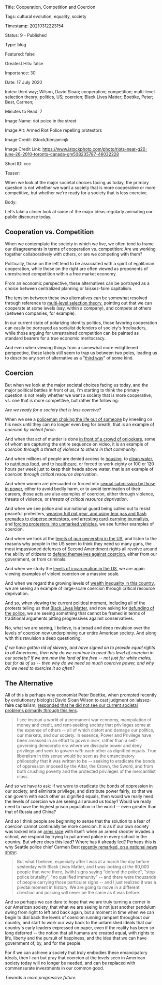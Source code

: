 Title:  Cooperation, Competition and Coercion

Tags:   cultural evolution, equality, society

Timestamp: 20210312223154

Status: 9 - Published

Type:   blog

Featured: false

Greatest Hits: false

Importance: 30

Date:   17 July 2020

Index:  third way; Wilson, David Sloan; cooperation; competition; multi-level selection theory; politics, US; coercion; Black Lives Matter; Boettke, Peter; Best, Carmen; 

Minutes to Read: 7

Image Name: riot poice in the street

Image Alt: Armed Riot Police repelling protestors

Image Credit: iStock/benjaminjk

Image Credit Link: https://www.istockphoto.com/photo/riots-near-g20-june-26-2010-toronto-canada-gm508235787-46032228

Short ID: ccc

Teaser: 

When we look at the major societal choices facing us today, the primary question is not whether we want a society that is more cooperative or more competitive, but whether we're ready for a society that is less coercive.


Body: 

Let's take a closer look at some of the major ideas regularly animating our public discourse today.  

## Cooperation vs. Competition

When we contemplate the society in which we live, we often tend to frame our disagreements in terms of cooperation vs. competition: Are we working together collaboratively with others, or are we competing with them? 

Politically, those on the left tend to be associated with a spirit of egalitarian cooperation, while those on the right are often viewed as proponents of unrestrained competition within a free market economy.  

From an economic perspective, these alternatives can be portrayed as a choice between centralized planning or laissez-faire capitalism. 

The tension between these two alternatives can be somewhat resolved through reference to [multi-level selection theory][mls], pointing out that we can cooperate at some levels (say, within a company), and compete at others (between companies, for example). 

In our current state of polarizing identity politics, those favoring cooperation can easily be portrayed as socialist defenders of society's freeloaders, while those arguing for unrestrained competition can be painted as standard bearers for a true economic meritocracy. 

And even when viewing things from a somewhat more enlightened perspective, these labels still seem to trap us between two poles, leading us to describe any sort of alternative as a "[third way][3rdway]" of some kind. 

## Coercion

But when we look at the major societal choices facing us today, and the major political battles in front of us, I'm starting to think the primary question is not really whether we want a society that is more cooperative, vs. one that is more competitive, but rather the following: 

*Are we ready for a society that is less coercive?* 

When we see a [policeman choking the life out of someone][floyd] by kneeling on his neck until they can no longer even beg for breath, that is an example of *coercion by violent force*. 

And when that act of murder is done [in front of a crowd of onlookers][floyd2], some of whom are capturing the entire sequence on video, it is an example of *coercion through a threat of violence to others in that community*.  

And when millions of people are denied access to [housing][], to [clean water][water], to [nutritious food][hunger], and to [healthcare][], or forced to work eighty or 100 or 120 hours per week just to keep their heads above water, that is an example of *coercion through critical resource deprivation*. 

And when women are persuaded or forced into [sexual submission by those in power][metoo], either to avoid bodily harm, or to avoid termination of their careers, those acts are also examples of coercion, either through violence, threats of violence, or *threats of critical resource deprivation*.

And when we see police and our national guard being called out to resist peaceful protesters, [wearing full riot gear, and using tear gas and flash grenades to disperse protestors][lafayette], and [arresting card-carrying journalists][journalists], and [forcing protestors into unmarked vehicles][portland], we see further examples of coercion. 

And when we look at the [levels of gun ownership in the US][gunown], and listen to the reasons why people in the US seem to think they need so many guns, the most impassioned defenses of Second Amendment rights all revolve around the ability of citizens to [defend themselves against coercion][gundefense], either from our government, or from criminals. 

And when we study the [levels of incarceration in the US][jail], we are again viewing examples of violent coercion on a massive scale. 

And when we regard the growing levels of [wealth inequality in this country][wealth], we are seeing an example of large-scale coercion through critical resource deprivation. 

And so, when viewing the current political moment, including all of the protests telling us that [Black Lives Matter][blm], and now asking for [defunding of the police][defund], we are seeing something that cannot be framed in terms of traditional arguments pitting progressives against conservatives. 

No, what we are seeing, I believe, is a broad and deep revulsion over the levels of coercion now underpinning our entire American society. And along with this revulsion a deep questioning:

*If we have gotten rid of slavery, and have signed on to provide equal rights to all Americans, then why do we continue to need this level of coercion in our society? If we are now the land of the free -- not just for white males, but for all of us -- then why do we need so much coercive power, and why do we need to exercise it so often?* 

## The Alternative

All of this is perhaps why economist Peter Boettke, when prompted recently by evolutionary biologist David Sloan Wilson to cast judgment on laissez-faire capitalism, [responded that he did not see our current societal problems primarily through this lens][boettke].  

> I see instead a world of a permanent war economy, manipulation of money and credit, and rent-seeking society that privileges some at the expense of others -- all of which distort and damage our politics, our markets, and our society. In essence, Power and Privilege have been amassed in an effort to *govern over*, rather than a self-governing democratic era where we dissipate power and deny privilege and seek to *govern with* each other as dignified equals. True liberalism in this sense would be seen as the emancipatory philosophy that it was written to be -- seeking to eradicate the bonds of oppression imposed by the Altar, the Crown, the Sword, and from both crushing poverty and the protected privileges of the mercantilist class.  

And so we have to ask: if we were to eradicate the bonds of oppression in our society, and eliminate privilege, and distribute power fairly, so that we can govern with each other as dignified equals, then would we really need the levels of coercion we are seeing all around us today? Would we really need to have the highest prison population in the world -- even greater than that of Russia and China? 

And so I think people are beginning to sense that the solution to a fear of coercion cannot continually be more coercion. It is as if our own society was locked into an [arms race][arms] with itself: when an armed shooter invades a school, we respond by trying to put armed police in every school in the country. But where does this lead? Where has it already led? Perhaps this is why Seattle police chief Carmen Best [recently remarked, on a national news show][best]:

> But what I believe, especially after I was at a march the day before yesterday with Black Lives Matter, and I was looking at the 60,000 people that were there, [with] signs saying "defund the police", "stop police brutality", "no qualified immunity" -- and there were thousands of people carrying those particular signs -- and I just realized it was a pivotal moment in history. We are going to move in a different direction and policing will never be the same as it was before. 

And so perhaps we can dare to hope that we are truly turning a corner in our American society, that what we are seeing is not just another pendulum swing from right to left and back again, but a moment in time when we can begin to dial back the levels of coercion running rampant throughout our country, and start to work our way back to the untarnished ideals that our country's early leaders expressed on paper, even if the reality has been so long deferred -- the notion that all humans are created equal, with rights to life, liberty and the pursuit of happiness, and the idea that we can have government of, by, and for the people. 

For if we can achieve a society that truly embodies these emancipatory ideals, then I can but pray that coercion at the levels seen in American society today will no longer be needed, and can be replaced with commensurate investments in our common good. 

*Towards a more progressive future.* 


[arms]: https://en.wikipedia.org/wiki/Nuclear_arms_race

[best]: https://www.cbsnews.com/news/transcript-chief-carmen-best-on-face-the-nation-june-14-2020/

[blm]: https://blacklivesmatter.com

[boettke]: https://evolution-institute.org/the-role-of-the-market-in-the-third-way-of-entrepreneurship-a-conversation-with-peter-boettke/

[defund]: https://www.brookings.edu/blog/fixgov/2020/06/19/what-does-defund-the-police-mean-and-does-it-have-merit/

[floyd]: https://www.startribune.com/bodycam-video-shows-minneapolis-police-officer-pulled-gun-on-george-floyd-early-on/571778072/

[floyd2]: https://www.cnn.com/2020/05/29/us/george-floyd-new-video-officers-kneel-trnd/index.html

[gundefense]: https://www.americanprogress.org/issues/guns-crime/reports/2019/04/24/468951/guns-lies-fear/

[gunown]: https://en.wikipedia.org/wiki/Estimated_number_of_civilian_guns_per_capita_by_country

[healthcare]: https://www.kff.org/uninsured/issue-brief/key-facts-about-the-uninsured-population/

[housing]: https://www.brookings.edu/blog/the-avenue/2020/03/12/americas-inequitable-housing-system-is-completely-unprepared-for-coronavirus/

[hunger]: https://www.dosomething.org/us/facts/11-facts-about-hunger-us

[jail]: http://news.bbc.co.uk/2/shared/spl/hi/uk/06/prisons/html/nn2page1.stm

[journalists]: https://www.independent.co.uk/news/world/americas/journalist-arrest-seattle-chaz-protest-police-prison-black-lives-matter-a9606846.html

[lafayette]: https://www.washingtonpost.com/investigations/2020/06/08/timeline-trump-church-photo-op/

[metoo]: https://en.wikipedia.org/wiki/Me_Too_movement

[mls]: https://evolution-institute.org/the-business-world-needs-multilevel-selection-theory/

[portland]: https://www.salon.com/2020/07/17/theyre-kidnapping-people-trumps-secret-police-snatch-portland-protesters-into-unmarked-vans/

[water]: https://www.ncbi.nlm.nih.gov/pmc/articles/PMC5551618/

[wealth]: https://www.washingtonpost.com/us-policy/2019/02/08/wealth-concentration-returning-levels-last-seen-during-roaring-twenties-according-new-research/

[3rdway]: https://en.wikipedia.org/wiki/Third_Way
